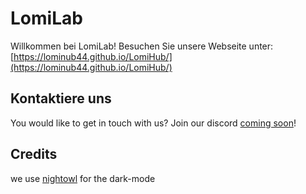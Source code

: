 # LomiLab

Willkommen bei LomiLab! Besuchen Sie unsere Webseite unter: [https://lominub44.github.io/LomiHub/](https://lominub44.github.io/LomiHub/)

## Kontaktiere uns

You would like to get in touch with us? Join our discord [coming soon](https://comingsoon.com)!

## Credits

we use [nightowl](https://github.com/bufferhead-code/nightowl) for the dark-mode
